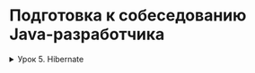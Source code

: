 # Подготовка к собеседованию Java-разработчика

<details>
<summary>Урок 5. Hibernate</summary>

1. Создать базу данных Student с полями id, name, mark.
2. Создать сущность Student и добавить в нее аннотации. Поле id должно заполняться автоматически.
3. Создать конфигурационный файл hibernate.cfg.xml, в котором указать свойства для подключения к БД и список классов с аннотациями Entity.
4. Создать класс со статическим методом, который возвращает объект SessionFactory.
5. Создать DAO-слой с операциями добавления, удаления, изменения сущности, выборки записи по ID и всех записей.
6. Добавить 1000 записей в таблицу Student.
7. Проверить работоспособность приложения, выполнить методы по удалению, изменению, добавлению записей, а также выборки одной и всех записей.


**Решение (Hybernate package)**
1. В MySQL предварительно создана схема 'interview_hibernate_demo'.
   Таблица Students создается, если еще не создана, или обновляется с помощью Flyway.
2. Сущность Student: аннотация @Entity, аннотация @Table, конструктор по умолчанию,
   поле @Id, автозаполнение @GeneratedValue(strategy = GenerationType.IDENTITY) + AUTO_INCREMENT в скрипте создания таблицы.
3. В hibernate.cfg.xml указаны свойства для подключения к БД (драйвер – com.mysql.cj.jdbc.Driver, url – jdbc:mysql://localhost/interview_hibernate_demo и др.),
   класс-сущность (mapping class) – "Lesson5.Hibernate.model.Student".
4. Класс HibernateUtil содержит метод public static SessionFactory getSessionFactory, который возвращает SessionFactory.
5. DAO-слой: базовый интерфейс StudentRepository extends BaseRepository<Student, Long>, реализация – StudentRepositoryImpl.
   При создании объекта в конструкторе передается фабрика (SessionFactory), в каждом методе создается текущая сессия,
   открывается транзакция, выполняется основное действие, закрывается транзакция и сессия. В связи с этим пакетные операции.
   требующие выполнения нескольких действий с базой данных в рамках одной транзакции, вынесены в отдельные методы
   (например, метод mergeBatch).
6. Основная логика приложения (обновление записей в БД и др. операции) вынесена в отдельный сервисный слой (StudentService).
7. Точка входа – DemoAppHibernate: запускается метод Tests().start(), который проверяет все методы сервисного слоя.

</details>
